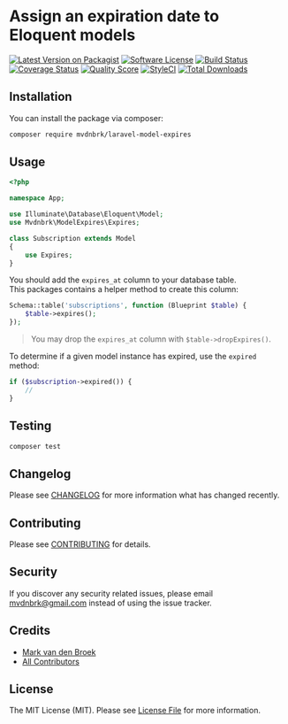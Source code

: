 # Assign an expiration date to Eloquent models

[![Latest Version on Packagist][ico-version]][link-packagist]
[![Software License][ico-license]](LICENSE.md)
[![Build Status][ico-travis]][link-travis]
[![Coverage Status][ico-scrutinizer]][link-scrutinizer]
[![Quality Score][ico-code-quality]][link-code-quality]
[![StyleCI][ico-style-ci]][link-style-ci]
[![Total Downloads][ico-downloads]][link-downloads]

## Installation

You can install the package via composer:

```bash
composer require mvdnbrk/laravel-model-expires
```
## Usage

```php
<?php

namespace App;

use Illuminate\Database\Eloquent\Model;
use Mvdnbrk\ModelExpires\Expires;

class Subscription extends Model
{
    use Expires;
}
```

You should add the `expires_at` column to your database table.  
This packages contains a helper method to create this column:

```php
Schema::table('subscriptions', function (Blueprint $table) {
    $table->expires();
});
```

> You may drop the `expires_at` column with `$table->dropExpires()`.

To determine if a given model instance has expired, use the `expired` method:

```php
if ($subscription->expired()) {
    //
}
```

## Testing

``` bash
composer test
```
## Changelog

Please see [CHANGELOG](CHANGELOG.md) for more information what has changed recently.

## Contributing

Please see [CONTRIBUTING](CONTRIBUTING.md) for details.

## Security

If you discover any security related issues, please email mvdnbrk@gmail.com instead of using the issue tracker.

## Credits

- [Mark van den Broek][link-author]
- [All Contributors][link-contributors]

## License

The MIT License (MIT). Please see [License File](LICENSE.md) for more information.

[ico-version]: https://img.shields.io/packagist/v/mvdnbrk/laravel-model-expires.svg?style=flat-square
[ico-license]: https://img.shields.io/badge/license-MIT-brightgreen.svg?style=flat-square
[ico-travis]: https://img.shields.io/travis/mvdnbrk/laravel-model-expires/master.svg?style=flat-square
[ico-scrutinizer]: https://img.shields.io/scrutinizer/coverage/g/mvdnbrk/laravel-model-expires.svg?style=flat-square
[ico-code-quality]: https://img.shields.io/scrutinizer/g/mvdnbrk/laravel-model-expires.svg?style=flat-square
[ico-style-ci]: https://styleci.io/repos/220024174/shield?branch=master
[ico-downloads]: https://img.shields.io/packagist/dt/mvdnbrk/laravel-model-expires.svg?style=flat-square

[link-packagist]: https://packagist.org/packages/mvdnbrk/laravel-model-expires
[link-travis]: https://travis-ci.org/mvdnbrk/laravel-model-expires
[link-scrutinizer]: https://scrutinizer-ci.com/g/mvdnbrk/laravel-model-expires/code-structure
[link-code-quality]: https://scrutinizer-ci.com/g/mvdnbrk/laravel-model-expires
[link-style-ci]: https://styleci.io/repos/220024174
[link-downloads]: https://packagist.org/packages/mvdnbrk/laravel-model-expires
[link-author]: https://github.com/mvdnbrk
[link-contributors]: ../../contributors
